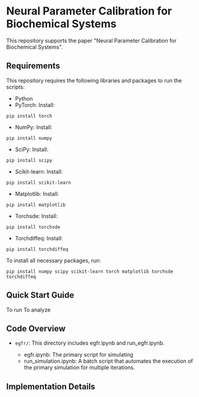 # Neural Parameter Calibration for Biochemical Systems
This repository supports the paper "Neural Parameter Calibration for Biochemical Systems".

## Requirements
This repository requires the following libraries and packages to run the scripts:

- Python
- PyTorch: Install:
```
pip install torch
```
- NumPy: Install:
```
pip install numpy
```
- SciPy: Install:
```
pip install scipy
```
- Scikit-learn: Install:
```
pip install scikit-learn
```
- Matplotlib: Install:
```
pip install matplotlib
```
- Torchsde: Install:
```
pip install torchsde
```
- Torchdiffeq: Install:
```
pip install torchdiffeq
```
To install all necessary packages, run:
```
pip install numpy scipy scikit-learn torch matplotlib torchsde torchdiffeq
```

## Quick Start Guide

To run 
To analyze 

## Code Overview
- `egfr/`: This directory includes egfr.ipynb and run_egfr.ipynb.

  * egfr.ipynb: The primary script for simulating 
  * run_simulation.ipynb: A batch script that automates the execution of the primary simulation for multiple iterations.

## Implementation Details
